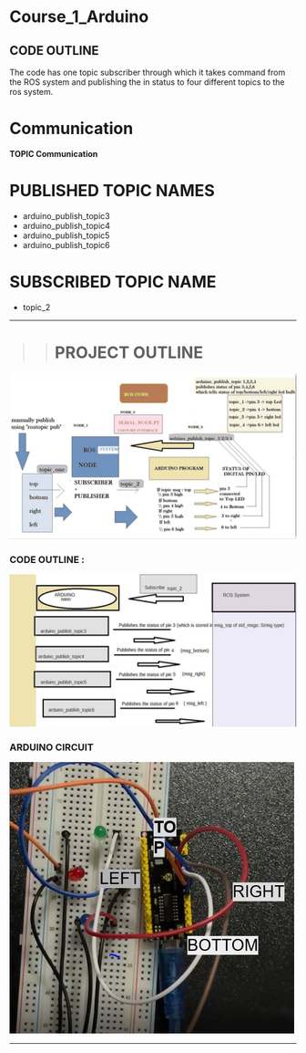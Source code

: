 # Course_1_Arduino
## CODE OUTLINE
 The code has one topic subscriber through which it takes command from the ROS system and publishing the in status to four different topics to the ros system.
 
 # Communication
  **TOPIC Communication**
  
 # PUBLISHED TOPIC NAMES
 - arduino_publish_topic3
 - arduino_publish_topic4
 - arduino_publish_topic5
 - arduino_publish_topic6
 
 # SUBSCRIBED TOPIC NAME
 - topic_2

***

>> # PROJECT OUTLINE


![IMAGE](project.JPG)

 ### CODE OUTLINE :
 
 ![IMAGE](code_outline.JPG)
 
 ### ARDUINO CIRCUIT
 
 ![IMAGE](arduino_circuit.JPG)
 
 
 ***
